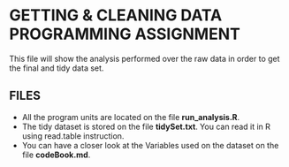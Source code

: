 # GETTING & CLEANING DATA PROGRAMMING ASSIGNMENT

This file will show the analysis performed over the raw data in order to get the final and tidy data set.

## FILES
* All the program units are located on the file **run_analysis.R**.
* The tidy dataset is stored on the file **tidySet.txt**. You can read it in R using read.table instruction.
* You can have a closer look at the Variables used on the dataset on the file **codeBook.md**.

